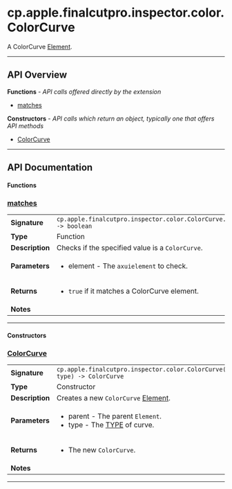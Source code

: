 # cp.apple.finalcutpro.inspector.color.ColorCurve

A ColorCurve [Element](cp.ui.Element.md).

---

## API Overview
**Functions** - _API calls offered directly by the extension_
 * [matches](#matches)

**Constructors** - _API calls which return an object, typically one that offers API methods_
 * [ColorCurve](#colorcurve)


---

## API Documentation

#### Functions


### [matches](#matches)

|                                             |                                                                                     |
| --------------------------------------------|-------------------------------------------------------------------------------------|
| **Signature**                               | `cp.apple.finalcutpro.inspector.color.ColorCurve.matches(element) -> boolean`                                                                    |
| **Type**                                    | Function                                                                     |
| **Description**                             | Checks if the specified value is a `ColorCurve`.                                                                     |
| **Parameters**                              | <ul><li>element       - The `axuielement` to check.</li></ul> |
| **Returns**                                 | <ul><li>`true` if it matches a ColorCurve element.</li></ul>          |
| **Notes**                                   | <ul></ul> |

---

#### Constructors


### [ColorCurve](#colorcurve)

|                                             |                                                                                     |
| --------------------------------------------|-------------------------------------------------------------------------------------|
| **Signature**                               | `cp.apple.finalcutpro.inspector.color.ColorCurve(parent, type) -> ColorCurve`                                                                    |
| **Type**                                    | Constructor                                                                     |
| **Description**                             | Creates a new `ColorCurve` [Element](cp.ui.Element.md).                                                                     |
| **Parameters**                              | <ul><li>parent    - The parent `Element`.</li><li>type     - The [TYPE](#TYPE) of curve.</li></ul> |
| **Returns**                                 | <ul><li>The new `ColorCurve`.</li></ul>          |
| **Notes**                                   | <ul></ul> |

---

